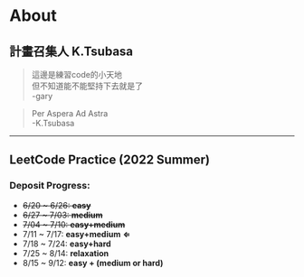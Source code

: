 # About  

## 計畫召集人 K.Tsubasa

>這邊是練習code的小天地  
>但不知道能不能堅持下去就是了  
>-gary  

>Per Aspera Ad Astra  
>-K.Tsubasa  
---
## LeetCode Practice (2022 Summer)
### Deposit Progress:
* ~~6/20 ~ 6/26: **easy**~~
* ~~6/27 ~ 7/03: **medium**~~
* ~~7/04 ~ 7/10: **easy+medium**~~
* 7/11 ~ 7/17: **easy+medium** **&lArr;**
* 7/18 ~ 7/24: **easy+hard**
* 7/25 ~ 8/14: **relaxation**
* 8/15 ~ 9/12: **easy + (medium or hard)**
